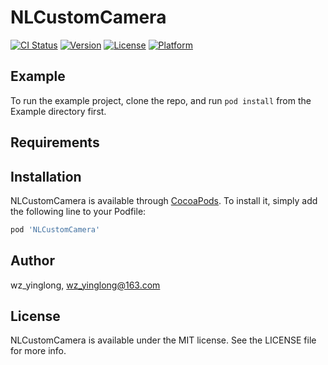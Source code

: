 # NLCustomCamera

[![CI Status](https://img.shields.io/travis/wz_yinglong/NLCustomCamera.svg?style=flat)](https://travis-ci.org/wz_yinglong/NLCustomCamera)
[![Version](https://img.shields.io/cocoapods/v/NLCustomCamera.svg?style=flat)](https://cocoapods.org/pods/NLCustomCamera)
[![License](https://img.shields.io/cocoapods/l/NLCustomCamera.svg?style=flat)](https://cocoapods.org/pods/NLCustomCamera)
[![Platform](https://img.shields.io/cocoapods/p/NLCustomCamera.svg?style=flat)](https://cocoapods.org/pods/NLCustomCamera)

## Example

To run the example project, clone the repo, and run `pod install` from the Example directory first.

## Requirements

## Installation

NLCustomCamera is available through [CocoaPods](https://cocoapods.org). To install
it, simply add the following line to your Podfile:

```ruby
pod 'NLCustomCamera'
```

## Author

wz_yinglong, wz_yinglong@163.com

## License

NLCustomCamera is available under the MIT license. See the LICENSE file for more info.
